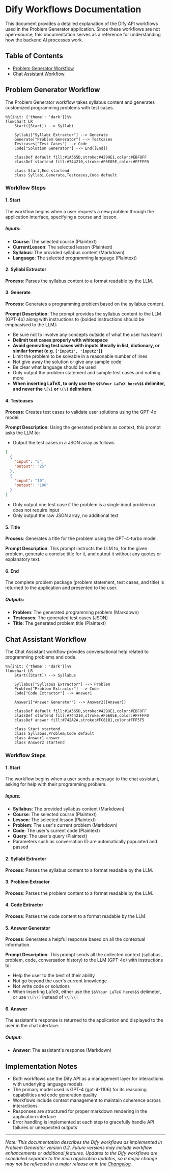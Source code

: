 # Dify Workflows Documentation

This document provides a detailed explanation of the Dify API workflows used in the Problem Generator application. Since these workflows are not open-source, this documentation serves as a reference for understanding how the backend AI processes work.

## Table of Contents
- [Problem Generator Workflow](#problem-generator-workflow)
- [Chat Assistant Workflow](#chat-assistant-workflow)

## Problem Generator Workflow

The Problem Generator workflow takes syllabus content and generates customized programming problems with test cases.

```mermaid
%%{init: {'theme': 'dark'}}%%
flowchart LR
    Start([Start]) --> Syllabi
    
    Syllabi["Syllabi Extractor"] --> Generate
    Generate["Problem Generator"] --> Testcases
    Testcases["Test Cases"] --> Code
    Code["Solution Generator"] --> End([End])
    
    classDef default fill:#1A365D,stroke:#4299E1,color:#EBF8FF
    classDef startend fill:#744210,stroke:#F6E05E,color:#FFFFF0
    
    class Start,End startend
    class Syllabi,Generate,Testcases,Code default
```

### Workflow Steps

#### 1. Start
The workflow begins when a user requests a new problem through the application interface, specifying a course and lesson.

##### Inputs:
- **Course**: The selected course (Plaintext)
- **CurrentLesson**: The selected lesson (Plaintext)
- **Syllabus**: The provided syllabus content (Markdown)
- **Language**: The selected programming language (Plaintext)

#### 2. Syllabi Extractor
**Process**: Parses the syllabus content to a format readable by the LLM.

#### 3. Generate
**Process**: Generates a programming problem based on the syllabus content.

**Prompt Description**: The prompt provides the syllabus content to the LLM (GPT-4o) along with instructions to (bolded instructions should be emphasised to the LLM):
- Be sure not to involve any concepts outside of what the user has learnt
- **Delimit test cases properly with whitespace**
- **Avoid generating test cases with inputs literally in list, dictionary, or similar format (e.g. `['input1', 'input2']`)**
- Limit the problem to be solvable in a reasonable number of lines
- Not give away the solution or give any sample code
- Be clear what language should be used
- Only output the problem statement and sample test cases and nothing more
- **When inserting LaTeX, to only use the `$$%Your LaTeX here%$$` delimiter, and never the `\[\]` or `\(\)` delimiters**.

#### 4. Testcases
**Process**: Creates test cases to validate user solutions using the GPT-4o model.

**Prompt Description**: Using the generated problem as context, this prompt asks the LLM to:
- Output the test cases in a JSON array as follows
```json
[
  {
    "input": "5",
    "output": "25"
  },
  {
    "input": "10",
    "output": "100"
  }
]
```
- Only output one test case if the problem is a single input problem or does not require input
- Only output the raw JSON array, no additional text

#### 5. Title
**Process**: Generates a title for the problem using the GPT-4-turbo model.

**Prompt Description**: This prompt instructs the LLM to, for the given problem, generate a concise title for it, and output it without any quotes or explanatory text.

#### 6. End
The complete problem package (problem statement, test cases, and title) is returned to the application and presented to the user.

##### Outputs:
- **Problem**: The generated programming problem (Markdown)
- **Testcases**: The generated test cases (JSON)
- **Title**: The generated problem title (Plaintext)

## Chat Assistant Workflow

The Chat Assistant workflow provides conversational help related to programming problems and code.

```mermaid
%%{init: {'theme': 'dark'}}%%
flowchart LR
    Start([Start]) --> Syllabus
    
    Syllabus["Syllabus Extractor"] --> Problem
    Problem["Problem Extractor"] --> Code
    Code["Code Extractor"] --> Answer1
    
    Answer1["Answer Generator"] --> Answer2([Answer])
    
    classDef default fill:#1A365D,stroke:#4299E1,color:#EBF8FF
    classDef startend fill:#744210,stroke:#F6E05E,color:#FFFFF0
    classDef answer fill:#742A2A,stroke:#FC8181,color:#FFF5F5
    
    class Start startend
    class Syllabus,Problem,Code default
    class Answer1 answer
    class Answer2 startend
```

### Workflow Steps

#### 1. Start
The workflow begins when a user sends a message to the chat assistant, asking for help with their programming problem.

##### Inputs:
- **Syllabus**: The provided syllabus content (Markdown)
- **Course**: The selected course (Plaintext)
- **Lesson**: The selected lesson (Plaintext)
- **Problem**: The user's current problem (Markdown)
- **Code**: The user's current code (Plaintext)
- **Query**: The user's query (Plaintext)
- Parameters such as conversation ID are automatically populated and passed

#### 2. Syllabi Extractor
**Process**: Parses the syllabus content to a format readable by the LLM.

#### 3. Problem Extractor
**Process**: Parses the problem content to a format readable by the LLM.

#### 4. Code Extractor
**Process**: Parses the code content to a format readable by the LLM.

#### 5. Answer Generator
**Process**: Generates a helpful response based on all the contextual information.

**Prompt Description**: This prompt sends all the collected context (syllabus, problem, code, conversation history) to the LLM (GPT-4o) with instructions to:
- Help the user to the best of their ability
- Not go beyond the user's current knowledge
- Not write code or solutions
- When inserting LaTeX, either use the `$$%Your LaTeX here%$$` delimeter, or use `\\[\\]` instead of `\\[\\]`

#### 6. Answer
The assistant's response is returned to the application and displayed to the user in the chat interface.

##### Output:
- **Answer**: The assistant's response (Markdown)

## Implementation Notes

- Both workflows use the Dify API as a management layer for interactions with underlying language models
- The primary model used is GPT-4 (gpt-4-1106) for its reasoning capabilities and code generation quality
- Workflows include context management to maintain coherence across interactions
- Responses are structured for proper markdown rendering in the application interface
- Error handling is implemented at each step to gracefully handle API failures or unexpected outputs

---

*Note: This documentation describes the Dify workflows as implemented in Problem Generator version 0.2. Future versions may include workflow enhancements or additional features. Updates to the Dify workflows are scheduled separate to the main application updates, so a major change may not be reflected in a major release or in the [Changelog](./CHANGELOG.md).*
